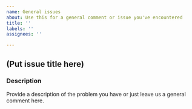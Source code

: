 ```yaml
---
name: General issues
about: Use this for a general comment or issue you've encountered
title: ''
labels: ''
assignees: ''

---
```


## (Put issue title here)

### Description
Provide a description of the problem you have or just leave us a general comment here.
